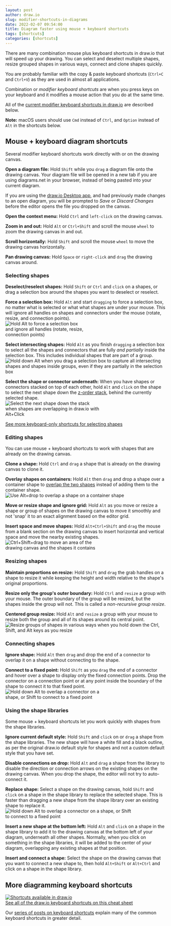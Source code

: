 ```yaml
---
layout: post
author: draw.io
slug: modifier-shortcuts-in-diagrams
date: 2022-02-07 09:54:00
title: Diagram faster using mouse + keyboard shortcuts
tags: [shortcuts]
categories: [shortcuts]
---
```


There are many combination mouse plus keyboard shortcuts in draw.io that will speed up your drawing. You can select and deselect multiple shapes, resize grouped shapes in various ways, connect and clone shapes quickly.

You are probably familiar with the copy & paste keyboard shortcuts (``Ctrl+C`` and ``Ctrl+V``) as they are used in almost all applications. 

Combination or _modifier keyboard shortcuts_ are when you press keys on your keyboard and it modifies a mouse action that you do at the same time. 

All of the [current modifier keyboard shortcuts in draw.io](https://app.diagrams.net/shortcuts.svg) are described below.

**Note:** macOS users should use ``Cmd`` instead of ``Ctrl``, and ``Option`` instead of ``Alt`` in the shortcuts below.


## Mouse + keyboard diagram shortcuts

Several modifier keyboard shortcuts work directly with or on the drawing canvas.

**Open a diagram file:** Hold ``Shift`` while you ``drag`` a diagram file onto the drawing canvas. Your diagram file will be opened in a new tab if you are using diagrams.net in your browser, instead of being pasted into your current diagram.

If you are using the [draw.io Desktop app](https://get.diagrams.net/), and had previously made changes to an open diagram, you will be prompted to _Save_ or _Discard Changes_ before the editor opens the file you dropped on the canvas.

**Open the context menu:** Hold ``Ctrl`` and ``left-click`` on the drawing canvas.

**Zoom in and out:** Hold ``Alt`` or ``Ctrl+Shift`` and scroll the mouse ``wheel`` to zoom the drawing canvas in and out.

**Scroll horizontally:** Hold ``Shift`` and scroll the mouse ``wheel`` to move the drawing canvas horizontally.

**Pan drawing canvas:** Hold ``Space`` or ``right-click`` and ``drag`` the drawing canvas around.   

### Selecting shapes

**Deselect/reselect shapes:** Hold ``Shift`` or ``Ctrl`` and ``click`` on a shapes, or drag a selection box around the shapes you want to deselect or reselect. 

**Force a selection box:** Hold ``Alt`` and start ``dragging`` to force a selection box, no matter what is selected or what what shapes are under your mouse. This will ignore all handles on shapes and connectors under the mouse (rotate, resize, and connection points).
<br /><img src="/assets/img/blog/shortcuts-force-selection-box.gif" style="width=100%;max-width:250px;;height:auto;" alt="Hold Alt to force a selection box and ignore all handles (rotate, resize, connection points)">

**Select intersecting shapes:** Hold ``Alt`` as you finish ``dragging`` a selection box to select all the shapes and connectors that are fully _and partially_ inside the selection box. This includes individual shapes that are part of a group.
<br /><img src="/assets/img/blog/shape-select-shortcut-alt-selection-box.gif" style="width=100%;max-width:600px;;height:auto;" alt="Hold down Alt when you drag a selection box to capture all intersecting shapes and shapes inside groups, even if they are partially in the selection box">

**Select the shape or connector underneath:** When you have shapes or connectors stacked on top of each other, hold ``Alt`` and ``click`` on the shape to select the next shape down the [z-order stack](/blog/move-shapes-forwards-backwards.html), behind the currently selected shape. 
<br /><img src="/assets/img/blog/shape-select-shortcut-alt.gif" style="width=100%;max-width:300px;;height:auto;" alt="Select the next shape down the stack when shapes are overlapping in draw.io with Alt+Click">

[See more keyboard-only shortcuts for selecting shapes](/blog/shortcut-select.html)

### Editing shapes

You can use mouse + keyboard shortcuts to work with shapes that are already on the drawing canvas.

**Clone a shape:** Hold ``Ctrl`` and ``drag`` a shape that is already on the drawing canvas to clone it.

**Overlay shapes on containers:** Hold ``Alt`` then ``drag`` and drop a shape over a container shape to [overlap the two shapes](/blog/shortcut-overlay-shapes.html) instead of adding them to the container shape. 
<br /><img src="/assets/img/blog/shortcut-overlay-shapes.gif" style="max-width:100%;height:auto;" alt="Use Alt+drop to overlap a shape on a container shape">

**Move or resize shape and ignore grid:** Hold ``Alt`` as you move or resize a shape or group of shapes on the drawing canvas to move it smoothly and not 'snap' it to an exact alignment based on the editor grid.

**Insert space and move shapes:** Hold ``Alt+Ctrl+Shift`` and ``drag`` the mouse from a blank section on the drawing canvas to insert horizontal and vertical space and move the nearby existing shapes.
<br /><img src="/assets/img/blog/move-area-example.gif" style="width=100%;max-width:300px;height:auto;" alt="Ctrl+Shift+drag to move an area of the drawing canvas and the shapes it contains">


### Resizing shapes

**Maintain proportions on resize:** Hold ``Shift`` and ``drag`` the grab handles on a shape to resize it while keeping the height and width relative to the shape's original proportions.

**Resize only the group's outer boundary:** Hold ``Ctrl`` and ``resize`` a group with your mouse. The outer boundary of the group will be resized, but the shapes inside the group will not. This is called a _non-recursive group resize_.

**Centered group resize:** Hold ``Alt`` and ``resize`` a group with your mouse to resize both the group and all of its shapes around its central point.
<br /><img src="/assets/img/blog/shortcuts-resize-groups.gif" style="width=100%;max-width:650px;;height:auto;" alt="Resize groups of shapes in various ways when you hold down the Ctrl, Shift, and Alt keys as you resize">


### Connecting shapes

**Ignore shape:** Hold ``Alt`` then ``drag`` and drop the end of a connector to overlap it on a shape without connecting to the shape.

**Connect to a fixed point:** Hold ``Shift`` as you ``drag`` the end of a connector and hover over a shape to display only the fixed connection points. Drop the connector on a connection point or at any point inside the boundary of the shape to connect it to that fixed point. 
<br /><img src="/assets/img/blog/shortcuts-connect-overlap-fixed.gif" style="width=100%;max-width:300px;;height:auto;" alt="Hold down Alt to overlap a connector on a shape, or Shift to connect to a fixed point">

### Using the shape libraries

Some mouse + keyboard shortcuts let you work quickly with shapes from the shape libraries.

**Ignore current default style:** Hold ``Shift`` and ``click`` on or ``drag`` a shape from the shape libraries. The new shape will have a white fill and a black outline, as per the original draw.io default style for shapes and not a custom default style that you have set.

**Disable connections on drop:** Hold ``Alt`` and ``drag`` a shape from the library to disable the direction or connection arrows on the existing shapes on the drawing canvas. When you drop the shape, the editor will not try to auto-connect it.

**Replace shape:** Select a shape on the drawing canvas, hold ``Shift`` and ``click`` on a shape in the shape library to replace the selected shape. This is faster than dragging a new shape from the shape library over an existing shape to replace it. 
<br /><img src="/assets/img/blog/shortcuts-ignore-style-connections-replace-shape.gif" style="width=100%;max-width:400px;;height:auto;" alt="Hold down Alt to overlap a connector on a shape, or Shift to connect to a fixed point">

**Insert a new shape at the bottom left:** Hold ``Alt`` and ``click`` on a shape in the shape library to add it to the drawing canvas at the bottom left of your diagram, underneath all other shapes. Normally, when you click on something in the shape libraries, it will be added to the center of your diagram, overlapping any existing shapes at that position.

**Insert and connect a shape:** Select the shape on the drawing canvas that you want to connect a new shape to, then hold ``Alt+Shift`` or ``Alt+Ctrl`` and click on a shape in the shape library.



## More diagramming keyboard shortcuts

[<img src="https://app.diagrams.net/shortcuts.svg" style="width=100%;max-width:400px;;height:auto;" alt="Shortcuts available in draw.io">](https://app.diagrams.net/shortcuts.svg)
<br />[See all of the draw.io keyboard shortcuts on this cheat sheet](https://app.diagrams.net/shortcuts.svg)

Our [series of posts on keyboard shortcuts](/blog/shortcuts.html) explain many of the common keyboard shortcuts in greater detail.